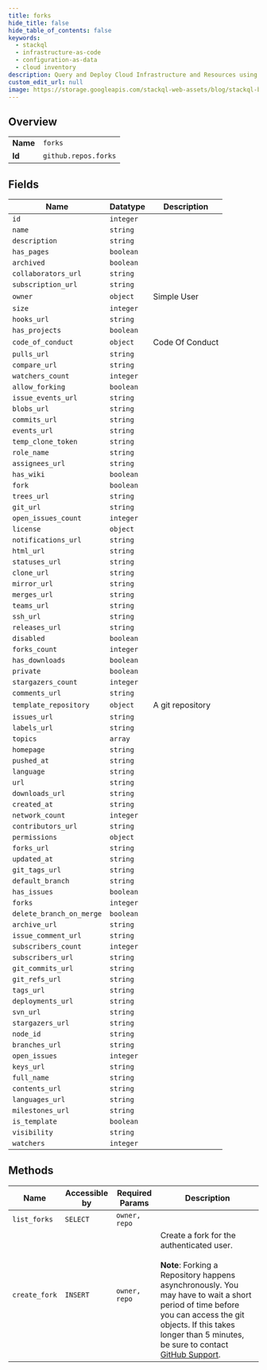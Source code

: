 ```yaml
---
title: forks
hide_title: false
hide_table_of_contents: false
keywords:
  - stackql
  - infrastructure-as-code
  - configuration-as-data
  - cloud inventory
description: Query and Deploy Cloud Infrastructure and Resources using SQL
custom_edit_url: null
image: https://storage.googleapis.com/stackql-web-assets/blog/stackql-blog-post-featured-image.png
---
```

  
    

## Overview
<table><tbody>
<tr><td><b>Name</b></td><td><code>forks</code></td></tr>
<tr><td><b>Id</b></td><td><code>github.repos.forks</code></td></tr>
</tbody></table>

## Fields
| Name | Datatype | Description |
| ---- | -------- | ----------- |
| `id` | `integer` |  |
| `name` | `string` |  |
| `description` | `string` |  |
| `has_pages` | `boolean` |  |
| `archived` | `boolean` |  |
| `collaborators_url` | `string` |  |
| `subscription_url` | `string` |  |
| `owner` | `object` | Simple User |
| `size` | `integer` |  |
| `hooks_url` | `string` |  |
| `has_projects` | `boolean` |  |
| `code_of_conduct` | `object` | Code Of Conduct |
| `pulls_url` | `string` |  |
| `compare_url` | `string` |  |
| `watchers_count` | `integer` |  |
| `allow_forking` | `boolean` |  |
| `issue_events_url` | `string` |  |
| `blobs_url` | `string` |  |
| `commits_url` | `string` |  |
| `events_url` | `string` |  |
| `temp_clone_token` | `string` |  |
| `role_name` | `string` |  |
| `assignees_url` | `string` |  |
| `has_wiki` | `boolean` |  |
| `fork` | `boolean` |  |
| `trees_url` | `string` |  |
| `git_url` | `string` |  |
| `open_issues_count` | `integer` |  |
| `license` | `object` |  |
| `notifications_url` | `string` |  |
| `html_url` | `string` |  |
| `statuses_url` | `string` |  |
| `clone_url` | `string` |  |
| `mirror_url` | `string` |  |
| `merges_url` | `string` |  |
| `teams_url` | `string` |  |
| `ssh_url` | `string` |  |
| `releases_url` | `string` |  |
| `disabled` | `boolean` |  |
| `forks_count` | `integer` |  |
| `has_downloads` | `boolean` |  |
| `private` | `boolean` |  |
| `stargazers_count` | `integer` |  |
| `comments_url` | `string` |  |
| `template_repository` | `object` | A git repository |
| `issues_url` | `string` |  |
| `labels_url` | `string` |  |
| `topics` | `array` |  |
| `homepage` | `string` |  |
| `pushed_at` | `string` |  |
| `language` | `string` |  |
| `url` | `string` |  |
| `downloads_url` | `string` |  |
| `created_at` | `string` |  |
| `network_count` | `integer` |  |
| `contributors_url` | `string` |  |
| `permissions` | `object` |  |
| `forks_url` | `string` |  |
| `updated_at` | `string` |  |
| `git_tags_url` | `string` |  |
| `default_branch` | `string` |  |
| `has_issues` | `boolean` |  |
| `forks` | `integer` |  |
| `delete_branch_on_merge` | `boolean` |  |
| `archive_url` | `string` |  |
| `issue_comment_url` | `string` |  |
| `subscribers_count` | `integer` |  |
| `subscribers_url` | `string` |  |
| `git_commits_url` | `string` |  |
| `git_refs_url` | `string` |  |
| `tags_url` | `string` |  |
| `deployments_url` | `string` |  |
| `svn_url` | `string` |  |
| `stargazers_url` | `string` |  |
| `node_id` | `string` |  |
| `branches_url` | `string` |  |
| `open_issues` | `integer` |  |
| `keys_url` | `string` |  |
| `full_name` | `string` |  |
| `contents_url` | `string` |  |
| `languages_url` | `string` |  |
| `milestones_url` | `string` |  |
| `is_template` | `boolean` |  |
| `visibility` | `string` |  |
| `watchers` | `integer` |  |
## Methods
| Name | Accessible by | Required Params | Description |
| ---- | ------------- | --------------- | ----------- |
| `list_forks` | `SELECT` | `owner, repo` |  |
| `create_fork` | `INSERT` | `owner, repo` | Create a fork for the authenticated user.<br /><br />**Note**: Forking a Repository happens asynchronously. You may have to wait a short period of time before you can access the git objects. If this takes longer than 5 minutes, be sure to contact [GitHub Support](https://support.github.com/contact?tags=dotcom-rest-api). |
